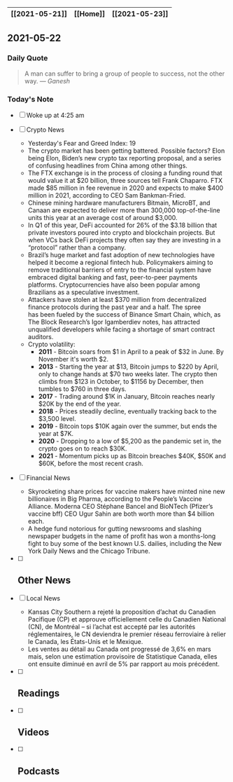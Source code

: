 | [[2021-05-21]] | [[Home]] | [[2021-05-23]] |
| :------------: | :------: | :------------: |

## 2021-05-22 

### Daily Quote
> A man can suffer to bring a group of people to success, not the other way.
> &mdash; <cite>Ganesh</cite>

### Today's Note
- [ ] Woke up at 4:25 am
- [ ] Crypto News
	- Yesterday's Fear and Greed Index: 19
	- The crypto market has been getting battered. Possible factors? Elon being Elon, Biden’s new crypto tax reporting proposal, and a series of confusing headlines from China among other things.
	- The FTX exchange is in the process of closing a funding round that would value it at $20 billion, three sources tell Frank Chaparro. FTX made $85 million in fee revenue in 2020 and expects to make $400 million in 2021, according to CEO Sam Bankman-Fried.
	- Chinese mining hardware manufacturers Bitmain, MicroBT, and Canaan are expected to deliver more than 300,000 top-of-the-line units this year at an average cost of around $3,000.
	- In Q1 of this year, DeFi accounted for 26% of the $3.18 billion that private investors poured into crypto and blockchain projects. But when VCs back DeFi projects they often say they are investing in a “protocol” rather than a company.
	- Brazil’s huge market and fast adoption of new technologies have helped it become a regional fintech hub. Policymakers aiming to remove traditional barriers of entry to the financial system have embraced digital banking and fast, peer-to-peer payments platforms. Cryptocurrencies have also been popular among Brazilians as a speculative investment.
	- Attackers have stolen at least $370 million from decentralized finance protocols during the past year and a half. The spree has been fueled by the success of Binance Smart Chain, which, as The Block Research’s Igor Igamberdiev notes, has attracted unqualified developers while facing a shortage of smart contract auditors.
	- Crypto volatility:
		- **2011** \- Bitcoin soars from $1 in April to a peak of $32 in June. By November it's worth $2. 
		- **2013** \- Starting the year at $13, Bitcoin jumps to $220 by April, only to change hands at $70 two weeks later. The crypto then climbs from $123 in October, to $1156 by December, then tumbles to $760 in three days. 
		- **2017** \- Trading around $1K in January, Bitcoin reaches nearly $20K by the end of the year. 
		- **2018** \- Prices steadily decline, eventually tracking back to the $3,500 level.
		- **2019** \- Bitcoin tops $10K again over the summer, but ends the year at $7K.
		- **2020** \- Dropping to a low of $5,200 as the pandemic set in, the crypto goes on to reach $30K.
		- **2021** \- Momentum picks up as Bitcoin breaches $40K, $50K and $60K, before the most recent crash.


- [ ] Financial News
	- Skyrocketing share prices for vaccine makers have minted nine new billionaires in Big Pharma, according to the People’s Vaccine Alliance. Moderna CEO Stéphane Bancel and BioNTech (Pfizer’s vaccine bff) CEO Ugur Sahin are both worth more than $4 billion each.
	- A hedge fund notorious for gutting newsrooms and slashing newspaper budgets in the name of profit has won a months-long fight to buy some of the best known U.S. dailies, including the New York Daily News and the Chicago Tribune.
- [ ] Other News
	- 
- [ ] Local News
	- Kansas City Southern a rejeté la proposition d’achat du Canadien Pacifique (CP) et approuve officiellement celle du Canadien National (CN), de Montréal – si l’achat est accepté par les autorités réglementaires, le CN deviendra le premier réseau ferroviaire à relier le Canada, les États-Unis et le Mexique. 
	- Les ventes au détail au Canada ont progressé de 3,6% en mars mais, selon une estimation provisoire de Statistique Canada, elles ont ensuite diminué en avril de 5% par rapport au mois précédent. 
- [ ] Readings
	- 
- [ ] Videos
	- 
- [ ] Podcasts
	- 
